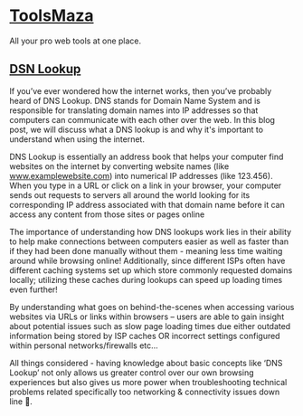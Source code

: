 <!--
Title Length: **50 to 70 characters**
Meta Title Length: **50–60 characters**
Meta descriptions Length: **150-160 characters**
-->
<!--The team behind Toolsmaza are passionate about their field which means they take great care in researching every aspect before publishing anything online so readers can rest assured knowing they will always have access only accurate information presented in an easily digestible format which makes learning new skills less daunting than ever before! -->
# [ToolsMaza](https://www.toolsmaza.com)

All your pro web tools at one place.
<!--
<title>All your pro web tools at one place.</title>
<meta name="description" content="comprehensive online free tools to help you with your routine needs and no need to pay money for your favorite tool.">
<meta name=”robots” content="index, follow">
<meta name="viewport" content="width=device-width, initial-scale=1.0">
<meta charset="UTF-8">
  **<meta  name="google-site-verification"  content="">**
-->

## [DSN Lookup](https://toolsmaza.com/dns-lookup)

If you’ve ever wondered how the internet works, then you’ve probably heard of DNS Lookup. DNS stands for Domain Name System and is responsible for translating domain names into IP addresses so that computers can communicate with each other over the web. In this blog post, we will discuss what a DNS lookup is and why it's important to understand when using the internet. 

DNS Lookup is essentially an address book that helps your computer find websites on the internet by converting website names (like www.examplewebsite.com) into numerical IP addresses (like 123.456). When you type in a URL or click on a link in your browser, your computer sends out requests to servers all around the world looking for its corresponding IP address associated with that domain name before it can access any content from those sites or pages online 

The importance of understanding how DNS lookups work lies in their ability to help make connections between computers easier as well as faster than if they had been done manually without them - meaning less time waiting around while browsing online! Additionally, since different ISPs often have different caching systems set up which store commonly requested domains locally; utilizing these caches during lookups can speed up loading times even further! 

 By understanding what goes on behind-the-scenes when accessing various websites via URLs or links within browsers – users are able to gain insight about potential issues such as slow page loading times due either outdated information being stored by ISP caches OR incorrect settings configured within personal networks/firewalls etc…  

 All things considered - having knowledge about basic concepts like ‘DNS Lookup’ not only allows us greater control over our own browsing experiences but also gives us more power when troubleshooting technical problems related specifically too networking & connectivity issues down line 🙂.

